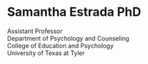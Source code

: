 # Samantha Estrada PhD

Assistant Professor \
Department of Psychology and Counseling \
College of Education and Psychology \
University of Texas at Tyler 
